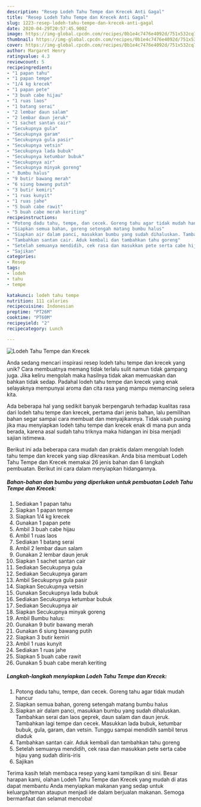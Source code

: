 ```yaml
---
description: "Resep Lodeh Tahu Tempe dan Krecek Anti Gagal"
title: "Resep Lodeh Tahu Tempe dan Krecek Anti Gagal"
slug: 1223-resep-lodeh-tahu-tempe-dan-krecek-anti-gagal
date: 2020-04-29T20:57:45.900Z
image: https://img-global.cpcdn.com/recipes/0b1e4c7476e4092d/751x532cq70/lodeh-tahu-tempe-dan-krecek-foto-resep-utama.jpg
thumbnail: https://img-global.cpcdn.com/recipes/0b1e4c7476e4092d/751x532cq70/lodeh-tahu-tempe-dan-krecek-foto-resep-utama.jpg
cover: https://img-global.cpcdn.com/recipes/0b1e4c7476e4092d/751x532cq70/lodeh-tahu-tempe-dan-krecek-foto-resep-utama.jpg
author: Margaret Henry
ratingvalue: 4.3
reviewcount: 5
recipeingredient:
- "1 papan tahu"
- "1 papan tempe"
- "1/4 kg krecek"
- "1 papan pete"
- "3 buah cabe hijau"
- "1 ruas laos"
- "1 batang serai"
- "2 lembar daun salam"
- "2 lembar daun jeruk"
- "1 sachet santan cair"
- "Secukupnya gula"
- "Secukupnya garam"
- "Secukupnya gula pasir"
- "Secukupnya vetsin"
- "Secukupnya lada bubuk"
- "Secukupnya ketumbar bubuk"
- "Secukupnya air"
- "Secukupnya minyak goreng"
- " Bumbu halus"
- "9 butir bawang merah"
- "6 siung bawang putih"
- "3 butir kemiri"
- "1 ruas kunyit"
- "1 ruas jahe"
- "5 buah cabe rawit"
- "5 buah cabe merah keriting"
recipeinstructions:
- "Potong dadu tahu, tempe, dan cecek. Goreng tahu agar tidak mudah hancur"
- "Siapkan semua bahan, goreng setengah matang bumbu halus"
- "Siapkan air dalam panci, masukkan bumbu yang sudah dihaluskan. Tambahkan serai dan laos geprek, daun salam dan daun jeruk. Tambahkan lagi tempe dan cecek. Masukkan lada bubuk, ketumbar bubuk, gula, garam, dan vetsin. Tunggu sampai mendidih sambil terus diaduk"
- "Tambahkan santan cair. Aduk kembali dan tambahkan tahu goreng"
- "Setelah semuanya mendidih, cek rasa dan masukkan pete serta cabe hijau yang sudah diiris-iris"
- "Sajikan"
categories:
- Resep
tags:
- lodeh
- tahu
- tempe

katakunci: lodeh tahu tempe 
nutrition: 111 calories
recipecuisine: Indonesian
preptime: "PT26M"
cooktime: "PT60M"
recipeyield: "2"
recipecategory: Lunch

---
```



![Lodeh Tahu Tempe dan Krecek](https://img-global.cpcdn.com/recipes/0b1e4c7476e4092d/751x532cq70/lodeh-tahu-tempe-dan-krecek-foto-resep-utama.jpg)

Anda sedang mencari inspirasi resep lodeh tahu tempe dan krecek yang unik? Cara membuatnya memang tidak terlalu sulit namun tidak gampang juga. Jika keliru mengolah maka hasilnya tidak akan memuaskan dan bahkan tidak sedap. Padahal lodeh tahu tempe dan krecek yang enak selayaknya mempunyai aroma dan cita rasa yang mampu memancing selera kita.



Ada beberapa hal yang sedikit banyak berpengaruh terhadap kualitas rasa dari lodeh tahu tempe dan krecek, pertama dari jenis bahan, lalu pemilihan bahan segar sampai cara membuat dan menyajikannya. Tidak usah pusing jika mau menyiapkan lodeh tahu tempe dan krecek enak di mana pun anda berada, karena asal sudah tahu triknya maka hidangan ini bisa menjadi sajian istimewa.


Berikut ini ada beberapa cara mudah dan praktis dalam mengolah lodeh tahu tempe dan krecek yang siap dikreasikan. Anda bisa membuat Lodeh Tahu Tempe dan Krecek memakai 26 jenis bahan dan 6 langkah pembuatan. Berikut ini cara dalam menyiapkan hidangannya.

<!--inarticleads1-->

##### Bahan-bahan dan bumbu yang diperlukan untuk pembuatan Lodeh Tahu Tempe dan Krecek:

1. Sediakan 1 papan tahu
1. Siapkan 1 papan tempe
1. Siapkan 1/4 kg krecek
1. Gunakan 1 papan pete
1. Ambil 3 buah cabe hijau
1. Ambil 1 ruas laos
1. Sediakan 1 batang serai
1. Ambil 2 lembar daun salam
1. Gunakan 2 lembar daun jeruk
1. Siapkan 1 sachet santan cair
1. Sediakan Secukupnya gula
1. Sediakan Secukupnya garam
1. Ambil Secukupnya gula pasir
1. Siapkan Secukupnya vetsin
1. Gunakan Secukupnya lada bubuk
1. Sediakan Secukupnya ketumbar bubuk
1. Sediakan Secukupnya air
1. Siapkan Secukupnya minyak goreng
1. Ambil  Bumbu halus:
1. Gunakan 9 butir bawang merah
1. Gunakan 6 siung bawang putih
1. Siapkan 3 butir kemiri
1. Ambil 1 ruas kunyit
1. Sediakan 1 ruas jahe
1. Siapkan 5 buah cabe rawit
1. Gunakan 5 buah cabe merah keriting




<!--inarticleads2-->

##### Langkah-langkah menyiapkan Lodeh Tahu Tempe dan Krecek:

1. Potong dadu tahu, tempe, dan cecek. Goreng tahu agar tidak mudah hancur
1. Siapkan semua bahan, goreng setengah matang bumbu halus
1. Siapkan air dalam panci, masukkan bumbu yang sudah dihaluskan. Tambahkan serai dan laos geprek, daun salam dan daun jeruk. Tambahkan lagi tempe dan cecek. Masukkan lada bubuk, ketumbar bubuk, gula, garam, dan vetsin. Tunggu sampai mendidih sambil terus diaduk
1. Tambahkan santan cair. Aduk kembali dan tambahkan tahu goreng
1. Setelah semuanya mendidih, cek rasa dan masukkan pete serta cabe hijau yang sudah diiris-iris
1. Sajikan




Terima kasih telah membaca resep yang kami tampilkan di sini. Besar harapan kami, olahan Lodeh Tahu Tempe dan Krecek yang mudah di atas dapat membantu Anda menyiapkan makanan yang sedap untuk keluarga/teman ataupun menjadi ide dalam berjualan makanan. Semoga bermanfaat dan selamat mencoba!
